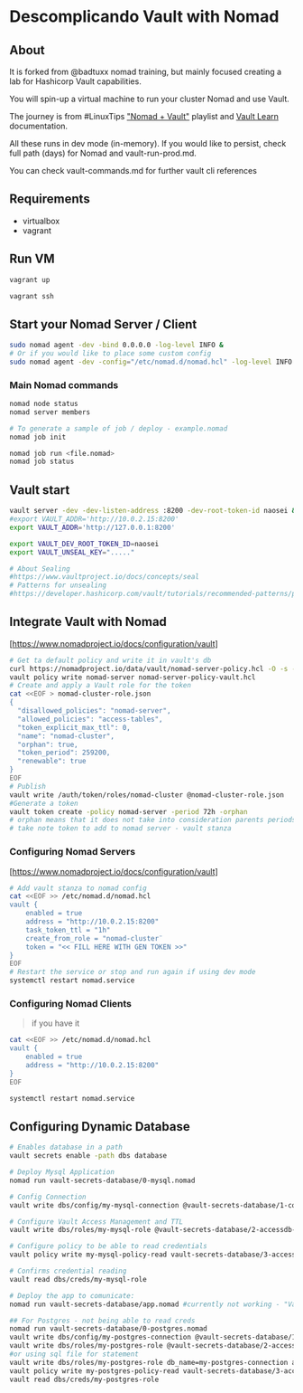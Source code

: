 # Descomplicando Vault with Nomad

## About

It is forked from @badtuxx nomad training, but mainly focused creating a lab for Hashicorp Vault capabilities.

You will spin-up a virtual machine to run your cluster Nomad and use Vault.

The journey is from #LinuxTips ["Nomad + Vault"](https://www.youtube.com/playlist?list=PLf-O3X2-mxDlBQW_1kb_RT6LcYX_XwyAG) playlist and [Vault Learn](https://learn.hashicorp.com/vault) documentation.

All these runs in dev mode (in-memory). If you would like to persist, check full path (days) for Nomad and vault-run-prod.md.

You can check vault-commands.md for further vault cli references

## Requirements

- virtualbox
- vagrant

## Run VM

```bash
vagrant up

vagrant ssh
```

## Start your Nomad Server / Client

```bash
sudo nomad agent -dev -bind 0.0.0.0 -log-level INFO &
# Or if you would like to place some custom config 
sudo nomad agent -dev -config="/etc/nomad.d/nomad.hcl" -log-level INFO &
```

### Main Nomad commands

```bash
nomad node status
nomad server members

# To generate a sample of job / deploy - example.nomad
nomad job init 

nomad job run <file.nomad>
nomad job status
```

## Vault start

```bash
vault server -dev -dev-listen-address :8200 -dev-root-token-id naosei &
#export VAULT_ADDR='http://10.0.2.15:8200'
export VAULT_ADDR='http://127.0.0.1:8200'

export VAULT_DEV_ROOT_TOKEN_ID=naosei
export VAULT_UNSEAL_KEY="....."

# About Sealing 
#https://www.vaultproject.io/docs/concepts/seal
# Patterns for unsealing 
#https://developer.hashicorp.com/vault/tutorials/recommended-patterns/pattern-unseal?in=vault%2Frecommended-patterns

```

## Integrate Vault with Nomad

[https://www.nomadproject.io/docs/configuration/vault]

```bash
# Get ta default policy and write it in vault's db
curl https://nomadproject.io/data/vault/nomad-server-policy.hcl -O -s -L
vault policy write nomad-server nomad-server-policy-vault.hcl
# Create and apply a Vault role for the token
cat <<EOF > nomad-cluster-role.json
{
  "disallowed_policies": "nomad-server",
  "allowed_policies": "access-tables",
  "token_explicit_max_ttl": 0,
  "name": "nomad-cluster",
  "orphan": true,
  "token_period": 259200,
  "renewable": true
}
EOF
# Publish 
vault write /auth/token/roles/nomad-cluster @nomad-cluster-role.json
#Generate a token
vault token create -policy nomad-server -period 72h -orphan 
# orphan means that it does not take into consideration parents periods policy
# take note token to add to nomad server - vault stanza
```

### Configuring Nomad Servers

[https://www.nomadproject.io/docs/configuration/vault]

```bash
# Add vault stanza to nomad config 
cat <<EOF >> /etc/nomad.d/nomad.hcl
vault {
    enabled = true
    address = "http://10.0.2.15:8200"
    task_token_ttl = "1h"
    create_from_role = "nomad-cluster¨
    token = "<< FILL HERE WITH GEN TOKEN >>"
}
EOF
# Restart the service or stop and run again if using dev mode
systemctl restart nomad.service
```

### Configuring Nomad Clients

> if you have it

```bash
cat <<EOF >> /etc/nomad.d/nomad.hcl
vault {
    enabled = true
    address = "http://10.0.2.15:8200"
}
EOF

systemctl restart nomad.service
```

## Configuring Dynamic Database

```bash
# Enables database in a path
vault secrets enable -path dbs database

# Deploy Mysql Application
nomad run vault-secrets-database/0-mysql.nomad

# Config Connection
vault write dbs/config/my-mysql-connection @vault-secrets-database/1-connection-mysql.json

# Configure Vault Access Management and TTL
vault write dbs/roles/my-mysql-role @vault-secrets-database/2-accessdb-role-mysql.json

# Configure policy to be able to read credentials
vault policy write my-mysql-policy-read vault-secrets-database/3-access-tables-policy-mysql.hcl

# Confirms credential reading
vault read dbs/creds/my-mysql-role 

# Deploy the app to comunicate:
nomad run vault-secrets-database/app.nomad #currently not working - "Vault not enabled and Vault policies requested" 

## For Postgres - not being able to read creds 
nomad run vault-secrets-database/0-postgres.nomad
vault write dbs/config/my-postgres-connection @vault-secrets-database/1-connection-postgres.json
vault write dbs/roles/my-postgres-role @vault-secrets-database/2-accessdb-role-postgres.json
#or using sql file for statement
vault write dbs/roles/my-postgres-role db_name=my-postgres-connection allowed_roles=my-postgres-role creation_statements=@vault-secrets-database/2-accessdb-role-postgres.sql default_tl=1h max_ttl=24h
vault policy write my-postgres-policy-read vault-secrets-database/3-access-tables-policy-pgsql.hcl
vault read dbs/creds/my-postgres-role
```
